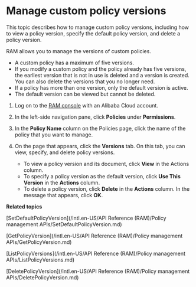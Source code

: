 # Manage custom policy versions

This topic describes how to manage custom policy versions, including how to view a policy version, specify the default policy version, and delete a policy version.

RAM allows you to manage the versions of custom policies.

-   A custom policy has a maximum of five versions.
-   If you modify a custom policy and the policy already has five versions, the earliest version that is not in use is deleted and a version is created. You can also delete the versions that you no longer need.
-   If a policy has more than one version, only the default version is active.
-   The default version can be viewed but cannot be deleted.

1.  Log on to the [RAM console](https://ram.console.aliyun.com/) with an Alibaba Cloud account.

2.  In the left-side navigation pane, click **Policies** under **Permissions**.

3.  In the **Policy Name** column on the Policies page, click the name of the policy that you want to manage.

4.  On the page that appears, click the **Versions** tab. On this tab, you can view, specify, and delete policy versions.

    -   To view a policy version and its document, click **View** in the Actions column.
    -   To specify a policy version as the default version, click **Use This Version** in the **Actions** column.
    -   To delete a policy version, click **Delete** in the **Actions** column. In the message that appears, click **OK**.

**Related topics**  


[SetDefaultPolicyVersion](/intl.en-US/API Reference (RAM)/Policy management APIs/SetDefaultPolicyVersion.md)

[GetPolicyVersion](/intl.en-US/API Reference (RAM)/Policy management APIs/GetPolicyVersion.md)

[ListPolicyVersions](/intl.en-US/API Reference (RAM)/Policy management APIs/ListPolicyVersions.md)

[DeletePolicyVersion](/intl.en-US/API Reference (RAM)/Policy management APIs/DeletePolicyVersion.md)

